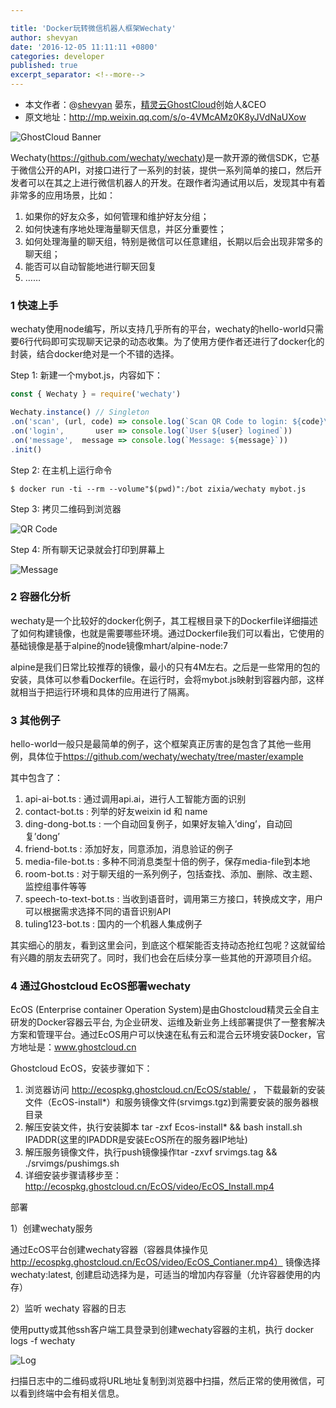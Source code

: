 ```yaml
---

title: 'Docker玩转微信机器人框架Wechaty'
author: shevyan
date: '2016-12-05 11:11:11 +0800'
categories: developer
published: true
excerpt_separator: <!--more-->
---
```


* 本文作者：@[shevyan](https://github.com/shevyan) 晏东，[精灵云GhostCloud](https://www.ghostcloud.cn/)创始人&CEO
* 原文地址：<http://mp.weixin.qq.com/s/o-4VMcAMz0K8yJVdNaUXow>

![GhostCloud Banner][ghostcloud-banner]

Wechaty(https://github.com/wechaty/wechaty)是一款开源的微信SDK，它基于微信公开的API，对接口进行了一系列的封装，提供一系列简单的接口，然后开发者可以在其之上进行微信机器人的开发。在跟作者沟通试用以后，发现其中有着非常多的应用场景，比如：

1. 如果你的好友众多，如何管理和维护好友分组；
1. 如何快速有序地处理海量聊天信息，并区分重要性；
1. 如何处理海量的聊天组，特别是微信可以任意建组，长期以后会出现非常多的聊天组；
1. 能否可以自动智能地进行聊天回复
1. ……

<!--more-->

### 1 快速上手

wechaty使用node编写，所以支持几乎所有的平台，wechaty的hello-world只需要6行代码即可实现聊天记录的动态收集。为了使用方便作者还进行了docker化的封装，结合docker绝对是一个不错的选择。

Step 1: 新建一个mybot.js，内容如下：

```javascript
const { Wechaty } = require('wechaty')

Wechaty.instance() // Singleton
.on('scan', (url, code) => console.log(`Scan QR Code to login: ${code}\n${url}`))
.on('login',       user => console.log(`User ${user} logined`))
.on('message',  message => console.log(`Message: ${message}`))
.init()
```

Step 2: 在主机上运行命令

```shell
$ docker run -ti --rm --volume"$(pwd)":/bot zixia/wechaty mybot.js
```
    
Step 3: 拷贝二维码到浏览器

![QR Code][ghostcloud-qrcode]

Step 4: 所有聊天记录就会打印到屏幕上

![Message][ghostcloud-message]

### 2 容器化分析

wechaty是一个比较好的docker化例子，其工程根目录下的Dockerfile详细描述了如何构建镜像，也就是需要哪些环境。通过Dockerfile我们可以看出，它使用的基础镜像是基于alpine的node镜像mhart/alpine-node:7

alpine是我们日常比较推荐的镜像，最小的只有4M左右。之后是一些常用的包的安装，具体可以参看Dockerfile。在运行时，会将mybot.js映射到容器内部，这样就相当于把运行环境和具体的应用进行了隔离。

### 3 其他例子

hello-world一般只是最简单的例子，这个框架真正厉害的是包含了其他一些用例，具体位于<https://github.com/wechaty/wechaty/tree/master/example>

其中包含了：

1. api-ai-bot.ts : 通过调用api.ai，进行人工智能方面的识别
1. contact-bot.ts : 列举的好友weixin id 和 name
1. ding-dong-bot.ts : 一个自动回复例子，如果好友输入’ding’，自动回复’dong’
1. friend-bot.ts : 添加好友，同意添加，消息验证的例子
1. media-file-bot.ts : 多种不同消息类型十倍的例子，保存media-file到本地
1. room-bot.ts : 对于聊天组的一系列例子，包括查找、添加、删除、改主题、监控组事件等等
1. speech-to-text-bot.ts : 当收到语音时，调用第三方接口，转换成文字，用户可以根据需求选择不同的语音识别API
1. tuling123-bot.ts : 国内的一个机器人集成例子

其实细心的朋友，看到这里会问，到底这个框架能否支持动态抢红包呢？这就留给有兴趣的朋友去研究了。同时，我们也会在后续分享一些其他的开源项目介绍。

### 4 通过Ghostcloud EcOS部署wechaty

EcOS (Enterprise container Operation System)是由Ghostcloud精灵云全自主研发的Docker容器云平台, 为企业研发、运维及新业务上线部署提供了一整套解决方案和管理平台。通过EcOS用户可以快速在私有云和混合云环境安装Docker，官方地址是：www.ghostcloud.cn

Ghostcloud EcOS，安装步骤如下：

1. 浏览器访问 http://ecospkg.ghostcloud.cn/EcOS/stable/ ， 下载最新的安装文件（EcOS-install*）和服务镜像文件(srvimgs.tgz)到需要安装的服务器根目录
1. 解压安装文件，执行安装脚本
tar -zxf Ecos-install* && bash install.sh IPADDR(这里的IPADDR是安装EcOS所在的服务器IP地址)
1. 解压服务镜像文件，执行push镜像操作tar -zxvf srvimgs.tag && ./srvimgs/pushimgs.sh
1. 详细安装步骤请移步至：http://ecospkg.ghostcloud.cn/EcOS/video/EcOS_Install.mp4

部署

1）创建wechaty服务

通过EcOS平台创建wechaty容器（容器具体操作见
http://ecospkg.ghostcloud.cn/EcOS/video/EcOS_Contianer.mp4）
镜像选择wechaty:latest, 创建启动选择为是，可适当的增加内存容量（允许容器使用的内存）

2）监听 wechaty 容器的日志

使用putty或其他ssh客户端工具登录到创建wechaty容器的主机，执行
docker logs -f wechaty

![Log][ghostcloud-log]

扫描日志中的二维码或将URL地址复制到浏览器中扫描，然后正常的使用微信，可以看到终端中会有相关信息。

[ghostcloud-banner]: /download/2016/ghostcloud-banner.jpg
[ghostcloud-log]: /download/2016/ghostcloud-log.jpg
[ghostcloud-message]: /download/2016/ghostcloud-message.jpg
[ghostcloud-qrcode]: /download/2016/ghostcloud-qrcode.jpg
